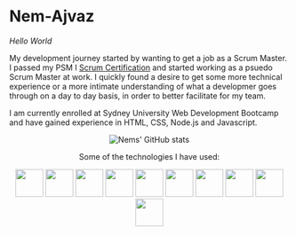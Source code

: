 # Nem-Ajvaz


*Hello World*

My development journey started by wanting to get a job as a Scrum Master. I passed my PSM I [Scrum Certification](https://www.scrum.org/certificates/568645) and started working as a psuedo Scrum Master at work. I quickly found a desire to get some more technical experience or a more intimate understanding of what a developmer goes through on a day to day basis, in order to better facilitate for my team. 
 
I am currently enrolled at Sydney University Web Development Bootcamp and have gained experience in HTML, CSS, Node.js and Javascript.

<p align="center">
   <img src="https://github-readme-stats.vercel.app/api?username=nem-ajvaz" alt="Nems' GitHub stats">
</p>

<p align="center">
   Some of the technologies I have used:
</p>


<p align="center">
<img src="https://cdn.jsdelivr.net/gh/devicons/devicon/icons/javascript/javascript-original.svg" width="50" height="50"/>
<img src="https://cdn.jsdelivr.net/gh/devicons/devicon/icons/html5/html5-original-wordmark.svg" width="50" height="50"/>
<img src="https://cdn.jsdelivr.net/gh/devicons/devicon/icons/css3/css3-original.svg" width="50" height="50"/>
<img src="https://cdn.jsdelivr.net/gh/devicons/devicon/icons/react/react-original-wordmark.svg" width="50" height="50"/>
<img src="https://cdn.jsdelivr.net/gh/devicons/devicon/icons/mysql/mysql-plain-wordmark.svg" width="50" height="50"/>
<img src="https://cdn.jsdelivr.net/gh/devicons/devicon/icons/nodejs/nodejs-original-wordmark.svg" width="50" height="50"/>
<img src="https://cdn.jsdelivr.net/gh/devicons/devicon/icons/express/express-original-wordmark.svg" width="50" height="50"/>
<img src="https://cdn.jsdelivr.net/gh/devicons/devicon/icons/jquery/jquery-plain-wordmark.svg" width="50" height="50"/>
<img src="https://cdn.jsdelivr.net/gh/devicons/devicon/icons/mongodb/mongodb-original-wordmark.svg" width="50" height="50"/>
<img src="https://cdn.jsdelivr.net/gh/devicons/devicon/icons/npm/npm-original-wordmark.svg" width="50" height="50"/>
</p>
